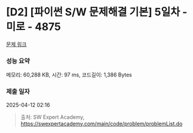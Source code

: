 # [D2] [파이썬 S/W 문제해결 기본] 5일차 - 미로 - 4875 

[문제 링크](https://swexpertacademy.com/main/code/problem/problemDetail.do?contestProbId=AWTQeET6QlADFAVT) 

### 성능 요약

메모리: 60,288 KB, 시간: 97 ms, 코드길이: 1,386 Bytes

### 제출 일자

2025-04-12 02:16



> 출처: SW Expert Academy, https://swexpertacademy.com/main/code/problem/problemList.do